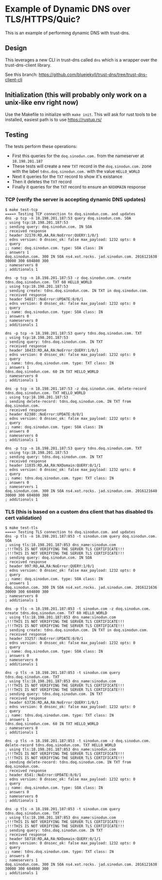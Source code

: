# Example of Dynamic DNS over TLS/HTTPS/Quic?

This is an example of performing dynamic DNS with trust-dns.

## Design

This leverages a new CLI in trust-dns called `dns` which is a wrapper over the trust-dns-client library.

See this branch: https://github.com/bluejekyll/trust-dns/tree/trust-dns-client-cli

## Initialization (this will probably only work on a unix-like env right now)

Use the Makefile to initialize with `make init`. This will ask for rust tools to be installed, easiest path is to use https://rustup.rs/

## Testing

The tests perform these operations:
- First this queries for the `doq.sinodun.com.` from the nameserver at `18.198.201.187`
- These tests will create a new `TXT` record in the `doq.sinodun.com.` zone with the label `tdns.doq.sinodun.com.` with the value `HELLO_WORLD`
- Next it queries for the `TXT` record to show it's existance
- Then it deletes the `TXT` record
- Finally it queries for the `TXT` record to ensure an `NXDOMAIN` response

### TCP (verify the server is accepting dynamic DNS updates)

```shell
$ make test-tcp
====> Testing TCP connection to doq.sinodun.com. and updates
dns -p tcp -n 18.198.201.187:53 query doq.sinodun.com. SOA
; using tcp:18.198.201.187:53
; sending query: doq.sinodun.com. IN SOA
; received response
; header 32170:RD,AA,RA:NoError:QUERY:1/0/1
; edns version: 0 dnssec_ok: false max_payload: 1232 opts: 0
; query
;; name: doq.sinodun.com. type: SOA class: IN
; answers 1
doq.sinodun.com. 300 IN SOA ns4.xot.rocks. jad.sinodun.com. 2016121638 30000 300 604800 300
; nameservers 0
; additionals 1

dns -p tcp -n 18.198.201.187:53 -z doq.sinodun.com. create tdns.doq.sinodun.com. TXT 60 HELLO_WORLD
; using tcp:18.198.201.187:53
; sending create: tdns.doq.sinodun.com. IN TXT in doq.sinodun.com.
; received response
; header 54817::NoError:UPDATE:0/0/1
; edns version: 0 dnssec_ok: false max_payload: 1232 opts: 0
; query
;; name: doq.sinodun.com. type: SOA class: IN
; answers 0
; nameservers 0
; additionals 1

dns -p tcp -n 18.198.201.187:53 query tdns.doq.sinodun.com. TXT
; using tcp:18.198.201.187:53
; sending query: tdns.doq.sinodun.com. IN TXT
; received response
; header 10433:RD,AA,RA:NoError:QUERY:1/0/1
; edns version: 0 dnssec_ok: false max_payload: 1232 opts: 0
; query
;; name: tdns.doq.sinodun.com. type: TXT class: IN
; answers 1
tdns.doq.sinodun.com. 60 IN TXT HELLO_WORLD
; nameservers 0
; additionals 1

dns -p tcp -n 18.198.201.187:53 -z doq.sinodun.com. delete-record tdns.doq.sinodun.com. TXT HELLO_WORLD
; using tcp:18.198.201.187:53
; sending delete-record: tdns.doq.sinodun.com. IN TXT from doq.sinodun.com.
; received response
; header 62380::NoError:UPDATE:0/0/1
; edns version: 0 dnssec_ok: false max_payload: 1232 opts: 0
; query
;; name: doq.sinodun.com. type: SOA class: IN
; answers 0
; nameservers 0
; additionals 1

dns -p tcp -n 18.198.201.187:53 query tdns.doq.sinodun.com. TXT
; using tcp:18.198.201.187:53
; sending query: tdns.doq.sinodun.com. IN TXT
; received response
; header 11035:RD,AA,RA:NXDomain:QUERY:0/1/1
; edns version: 0 dnssec_ok: false max_payload: 1232 opts: 0
; query
;; name: tdns.doq.sinodun.com. type: TXT class: IN
; answers 0
; nameservers 1
doq.sinodun.com. 300 IN SOA ns4.xot.rocks. jad.sinodun.com. 2016121640 30000 300 604800 300
; additionals 1
```

### TLS (this is based on a custom dns client that has disabled tls cert validation)

```shell
$ make test-tls
====> Testing TLS connection to doq.sinodun.com. and updates
dns -p tls -n 18.198.201.187:853 -t sinodun.com query doq.sinodun.com. SOA
; using tls:18.198.201.187:853 dns_name:sinodun.com
;!!!THIS IS NOT VERIFYING THE SERVER TLS CERTIFICATE!!!
;!!!THIS IS NOT VERIFYING THE SERVER TLS CERTIFICATE!!!
; sending query: doq.sinodun.com. IN SOA
; received response
; header 997:RD,AA,RA:NoError:QUERY:1/0/1
; edns version: 0 dnssec_ok: false max_payload: 1232 opts: 0
; query
;; name: doq.sinodun.com. type: SOA class: IN
; answers 1
doq.sinodun.com. 300 IN SOA ns4.xot.rocks. jad.sinodun.com. 2016121636 30000 300 604800 300
; nameservers 0
; additionals 1

dns -p tls -n 18.198.201.187:853 -t sinodun.com -z doq.sinodun.com. create tdns.doq.sinodun.com. TXT 60 HELLO_WORLD
; using tls:18.198.201.187:853 dns_name:sinodun.com
;!!!THIS IS NOT VERIFYING THE SERVER TLS CERTIFICATE!!!
;!!!THIS IS NOT VERIFYING THE SERVER TLS CERTIFICATE!!!
; sending create: tdns.doq.sinodun.com. IN TXT in doq.sinodun.com.
; received response
; header 33257::NoError:UPDATE:0/0/1
; edns version: 0 dnssec_ok: false max_payload: 1232 opts: 0
; query
;; name: doq.sinodun.com. type: SOA class: IN
; answers 0
; nameservers 0
; additionals 1

dns -p tls -n 18.198.201.187:853 -t sinodun.com query tdns.doq.sinodun.com. TXT
; using tls:18.198.201.187:853 dns_name:sinodun.com
;!!!THIS IS NOT VERIFYING THE SERVER TLS CERTIFICATE!!!
;!!!THIS IS NOT VERIFYING THE SERVER TLS CERTIFICATE!!!
; sending query: tdns.doq.sinodun.com. IN TXT
; received response
; header 63736:RD,AA,RA:NoError:QUERY:1/0/1
; edns version: 0 dnssec_ok: false max_payload: 1232 opts: 0
; query
;; name: tdns.doq.sinodun.com. type: TXT class: IN
; answers 1
tdns.doq.sinodun.com. 60 IN TXT HELLO_WORLD
; nameservers 0
; additionals 1

dns -p tls -n 18.198.201.187:853 -t sinodun.com -z doq.sinodun.com. delete-record tdns.doq.sinodun.com. TXT HELLO_WORLD
; using tls:18.198.201.187:853 dns_name:sinodun.com
;!!!THIS IS NOT VERIFYING THE SERVER TLS CERTIFICATE!!!
;!!!THIS IS NOT VERIFYING THE SERVER TLS CERTIFICATE!!!
; sending delete-record: tdns.doq.sinodun.com. IN TXT from doq.sinodun.com.
; received response
; header 6541::NoError:UPDATE:0/0/1
; edns version: 0 dnssec_ok: false max_payload: 1232 opts: 0
; query
;; name: doq.sinodun.com. type: SOA class: IN
; answers 0
; nameservers 0
; additionals 1

dns -p tls -n 18.198.201.187:853 -t sinodun.com query tdns.doq.sinodun.com. TXT
; using tls:18.198.201.187:853 dns_name:sinodun.com
;!!!THIS IS NOT VERIFYING THE SERVER TLS CERTIFICATE!!!
;!!!THIS IS NOT VERIFYING THE SERVER TLS CERTIFICATE!!!
; sending query: tdns.doq.sinodun.com. IN TXT
; received response
; header 58718:RD,AA,RA:NXDomain:QUERY:0/1/1
; edns version: 0 dnssec_ok: false max_payload: 1232 opts: 0
; query
;; name: tdns.doq.sinodun.com. type: TXT class: IN
; answers 0
; nameservers 1
doq.sinodun.com. 300 IN SOA ns4.xot.rocks. jad.sinodun.com. 2016121638 30000 300 604800 300
; additionals 1
```